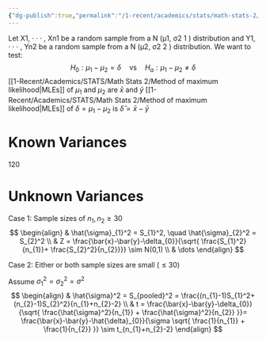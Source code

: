 ```yaml
---
{"dg-publish":true,"permalink":"/1-recent/academics/stats/math-stats-2/test-of-difference-between-means/","created":"2025-03-21T20:05:06.719-04:00","updated":"2025-07-07T17:32:42.546-04:00"}
---
```


Let X1, · · · , Xn1 be a random sample from a N (μ1, σ2 1 ) distribution  and Y1, · · · , Yn2 be a random sample from a N (μ2, σ2  2 ) distribution.
We want to test:
$$
H_{0}:\mu_{1}-\mu_{2} = \delta\quad \text{vs}\quad H_{a}:\mu_{1}-\mu_{2}\neq \delta
$$
[[1-Recent/Academics/STATS/Math Stats 2/Method of maximum likelihood\|MLEs]] of $\mu_{1}$ and $\mu_{2}$ are $\bar{x}$ and $\bar{y}$
[[1-Recent/Academics/STATS/Math Stats 2/Method of maximum likelihood\|MLEs]] of $\delta=\mu_{1}-\mu_{2}$ is $\hat{\delta}=\bar{x}-\bar{y}$
# Known Variances


120


# Unknown Variances

Case 1:
Sample sizes of $n_{1},n_{2} \geq 30$
$$
\begin{align}
 & \hat{\sigma}_{1}^2 = S_{1}^2, \quad \hat{\sigma}_{2}^2 = S_{2}^2 \\
 & Z = \frac{\bar{x}-\bar{y}-\delta_{0}}{\sqrt{ \frac{S_{1}^2}{n_{1}}+ \frac{S_{2}^2}{n_{2}}}} \sim N(0,1) \\
 & \dots
\end{align}
$$

Case 2:
Either or both sample sizes are small ($\leq 30$)

Assume $\sigma_{1}^2=\sigma_{2}^2=\sigma^2$
$$
\begin{align}
 & \hat{\sigma}^2 = S_{pooled}^2 = \frac{(n_{1}-1)S_{1}^2+(n_{2}-1)S_{2}^2}{n_{1}+n_{2}-2} \\
 & t = \frac{\bar{x}-\bar{y}-\delta_{0}}{\sqrt{ \frac{\hat{\sigma}^2}{n_{1}} + \frac{\hat{\sigma}^2}{n_{2}} }}= \frac{\bar{x}-\bar{y}-\hat{\delta}_{0}}{\sigma \sqrt{  \frac{1}{n_{1}} + \frac{1}{n_{2}} }} \sim t_{n_{1}+n_{2}-2}
\end{align}
$$
